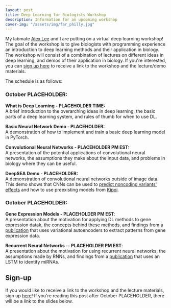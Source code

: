 ```yaml
---
layout: post
title: Deep Learning for Biologists Workshop
description: Information for an upcoming workshop
cover-img: "/assets/img/far_philly.jpg"
---
```


My labmate [Alex Lee](https://www.greenelab.com/members/alex-lee.html) and I are putting on a virtual deep learning workshop!
The goal of the workshop is to give biologists with programming experience an introduction to deep learning methods and their application in biology.
The workshop will consist of a combination of lectures on different ideas in deep learning, and demos of their application in biology.
If you're interested, you can [sign up here](PLACEHOLDER) to receive a link to the workshop and the lecture/demo materials.

The schedule is as follows:

### October PLACEHOLDER:
**What is Deep Learning - PLACEHOLDER TIME:**  
A brief introduction to the overarching ideas in deep learning, the basic parts of a deep learning system, and rules of thumb for when to use DL.

**Basic Neural Network Demo - PLACEHOLDER:**  
A demonstration of how to implement and train a basic deep learning model in PyTorch.

**Convolutional Neural Networks - PLACEHOLDER PM EST:**  
A presentation of the potential applications of convolutional neural networks, the assumptions they make about the input data, and problems in biology where they can be useful.

**DeepSEA Demo - PLACEHOLDER:**  
A demonstration of convolutional neural networks outside of image data.
This demo shows that CNNs can be used to [predict noncoding variants' effects](https://www.nature.com/articles/nmeth.3547) and how to use preexisting models from [Kipoi](https://kipoi.org/).

### October PLACEHOLDER:
**Gene Expression Models - PLACEHOLDER PM EST**:  
A presentation about the motivation for applying DL methods to gene expression datak, the concepts behind these methods, and findings from a [publication](https://www.ncbi.nlm.nih.gov/pmc/articles/PMC5728678/) that uses variational autoencoders to extract patterns from gene expression data.

**Recurrent Neural Networks -- PLACEHOLDER PM EST**:  
A presentation about the motivation for using recurrent neural networks, the assumptions made by RNNs, and findings from a [publication](https://arxiv.org/pdf/1605.00017.pdf) that uses an LSTM to identify miRNAs.

## Sign-up
If you would like to receive a link to the workshop and the lecture materials, sign up [here](PLACEHOLDER)!
If you're reading this post after October PLACEHOLDER, there will be a link to the slides below.


